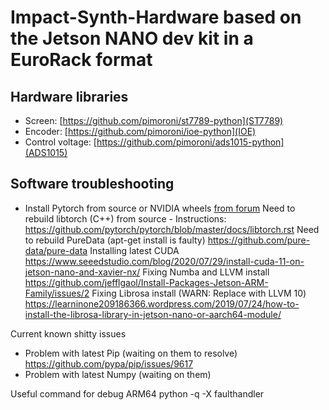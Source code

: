 # Impact-Synth-Hardware based on the Jetson NANO dev kit in a EuroRack format

## Hardware libraries

* Screen: [https://github.com/pimoroni/st7789-python](ST7789)
* Encoder: [https://github.com/pimoroni/ioe-python](IOE)
* Control voltage: [https://github.com/pimoroni/ads1015-python](ADS1015)

## Software troubleshooting

* Install Pytorch from source or NVIDIA wheels [from forum](https://forums.developer.nvidia.com/t/pytorch-for-jetson-version-1-8-0-now-available/72048)
Need to rebuild libtorch (C++) from source - Instructions:
https://github.com/pytorch/pytorch/blob/master/docs/libtorch.rst
Need to rebuild PureData (apt-get install is faulty)
https://github.com/pure-data/pure-data
Installing latest CUDA
https://www.seeedstudio.com/blog/2020/07/29/install-cuda-11-on-jetson-nano-and-xavier-nx/
Fixing Numba and LLVM install
https://github.com/jefflgaol/Install-Packages-Jetson-ARM-Family/issues/2
Fixing Librosa install (WARN: Replace with LLVM 10)
https://learninone209186366.wordpress.com/2019/07/24/how-to-install-the-librosa-library-in-jetson-nano-or-aarch64-module/

Current known shitty issues
- Problem with latest Pip (waiting on them to resolve)
https://github.com/pypa/pip/issues/9617
- Problem with latest Numpy (waiting on them)

Useful command for debug ARM64
python -q -X faulthandler
